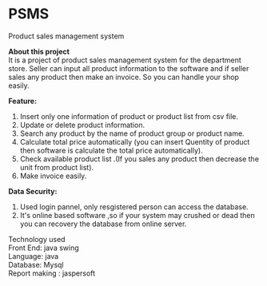# PSMS
Product sales management system

<b>About this project</b> <br>
It is a project of product sales management system for the department store. Seller can input all product information to the software 
and if seller sales any product then make an invoice. So you can handle your shop easily.

<b>Feature: </b> <br>
1. Insert only one information of product or product list from csv file.<br>
2. Update or delete product information. <br>
3. Search any product by the name of product group  or product name. <br>
4. Calculate total price automatically (you can insert Quentity of product then software is calculate the total price automatically). <br>
5. Check available product list .(If you sales any product then decrease the unit from product list). <br>
6. Make invoice easily. 

<b>Data Security:</b> <br>
1. Used login pannel, only resgistered person can access the database. <br>
2. It's online based software  ,so if your system may crushed or dead then you can recovery the database from online server.

Technology used <br>
Front End: java swing <br>
Language: java <br>
Database: Mysql <br>
Report making  : jaspersoft
